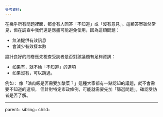 ```yaml
---
參考資料:
---
```

在幾乎所有問題裡面，都會有人回答「不知道」或「沒有意見」。這類答案雖然常見，但在調查中我們還是應盡可能避免使用，因為這類問題：
- 無法提供有效訊息
- 會減少有效樣本數

設計良好的問卷應先檢查受訪者是否對該議題有足夠資訊：
- 如果有，就不給「不知道」的選項
- 如果沒有，可以跳過。

例如：
像「滷肉飯是否需要加酸菜？」這種大家都有一點認知的議題，就不會需要不知道的選項。
但針對特定市政條例，可能就需要先加「篩選問題」，確認受訪者是否了解。
- - -
parent::
sibling::
child::